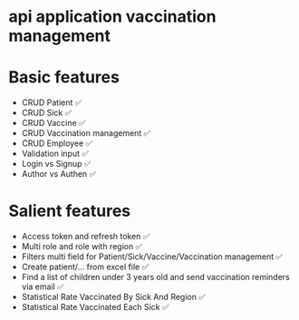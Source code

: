 # api application vaccination management

# Basic features
- CRUD Patient ✅
- CRUD Sick ✅
- CRUD Vaccine ✅
- CRUD Vaccination management ✅
- CRUD Employee ✅
- Validation input ✅
- Login vs Signup ✅
- Author vs Authen ✅

# Salient features
- Access token and refresh token ✅
- Multi role and role with region ✅
- Filters multi field for Patient/Sick/Vaccine/Vaccination management ✅
- Create patient/... from excel file ✅
- Find a list of children under 3 years old and send vaccination reminders via email ✅
- Statistical Rate Vaccinated By Sick And Region ✅
- Statistical Rate Vaccinated Each Sick ✅
